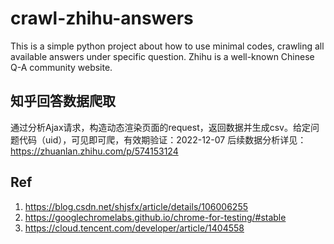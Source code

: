 # crawl-zhihu-answers
This is a simple python project about how to use minimal codes, crawling all available answers under specific question. Zhihu is a well-known Chinese Q-A community website.

## 知乎回答数据爬取
通过分析Ajax请求，构造动态渲染页面的request，返回数据并生成csv。给定问题代码（uid），可见即可爬，有效期验证：2022-12-07
后续数据分析详见：https://zhuanlan.zhihu.com/p/574153124


## Ref
1. https://blog.csdn.net/shjsfx/article/details/106006255
2. https://googlechromelabs.github.io/chrome-for-testing/#stable
3. https://cloud.tencent.com/developer/article/1404558     
